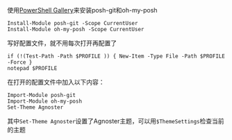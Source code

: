 使用[PowerShell Gallery](https://www.powershellgallery.com/packages/oh-my-posh/2.0.225)来安装posh-git和oh-my-posh

```
Install-Module posh-git -Scope CurrentUser
Install-Module oh-my-posh -Scope CurrentUser
```

写好配置文件，就不用每次打开再配置了

```
if (!(Test-Path -Path $PROFILE )) { New-Item -Type File -Path $PROFILE -Force }
notepad $PROFILE
```

在打开的配置文件中加入以下内容：

```
Import-Module posh-git
Import-Module oh-my-posh
Set-Theme Agnoster
```

其中`Set-Theme Agnoster`设置了Agnoster主题，可以用`$ThemeSettings`检查当前的主题

